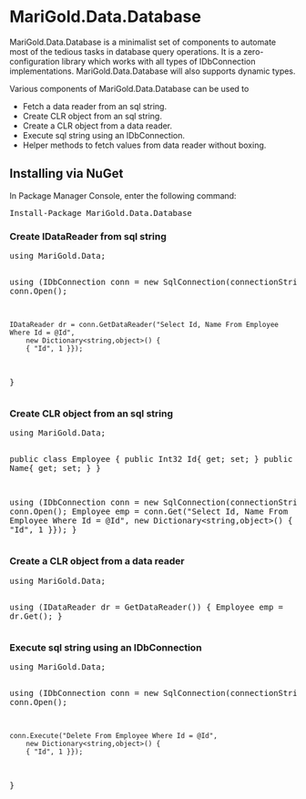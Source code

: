 <h1>MariGold.Data.Database</h1>
<p>
MariGold.Data.Database is a minimalist set of components to automate most of the tedious tasks in database query operations. It is a zero-configuration library which works with all types of IDbConnection implementations. MariGold.Data.Database will also supports dynamic types.
</p>
<p>
Various components of MariGold.Data.Database can be used to
<ul>
<li>Fetch a data reader from an sql string.</li>
<li>Create CLR object from an sql string.</li>
<li>Create a CLR object from a data reader.</li>
<li>Execute sql string using an IDbConnection.</li>
<li>Helper methods to fetch values from data reader without boxing.</li>
</ul>
</p>
<h2>Installing via NuGet</h2>
<p>
In Package Manager Console, enter the following command:
</p>
<pre>
Install-Package MariGold.Data.Database
</pre>
<h3>Create IDataReader from sql string</h3>
<div class="highlight highlight-source-cs">
<pre>
using MariGold.Data;

using (IDbConnection conn = new SqlConnection(connectionString))
{
	conn.Open();

	IDataReader dr = conn.GetDataReader("Select Id, Name From Employee Where Id = @Id",
		new Dictionary<string,object>() {
		{ "Id", 1 }});
	
}
</pre>
</div>
<h3>Create CLR object from an sql string</h3>
<div class="highlight highlight-source-cs">
<pre>
using MariGold.Data;

public class Employee
{
	public Int32 Id{ get; set; }
	public String Name{ get; set; }
}


using (IDbConnection conn = new SqlConnection(connectionString))
{
	conn.Open();
	Employee emp = conn.Get<Employee>("Select Id, Name From Employee Where Id = @Id",
		new Dictionary<string,object>() {
		{ "Id", 1 }});
}
</pre>
</div>
<h3>Create a CLR object from a data reader</h3>
<div class="highlight highlight-source-cs">
<pre>
using MariGold.Data;

using (IDataReader dr = GetDataReader())
{
	Employee emp = dr.Get<Employee>();
}
</pre>
</div>
<h3>Execute sql string using an IDbConnection</h3>
<div class="highlight highlight-source-cs">
<pre>
using MariGold.Data;

using (IDbConnection conn = new SqlConnection(connectionString))
{
	conn.Open();
				
	conn.Execute("Delete From Employee Where Id = @Id",
		new Dictionary<string,object>() {
		{ "Id", 1 }});
}
</pre>
</div>